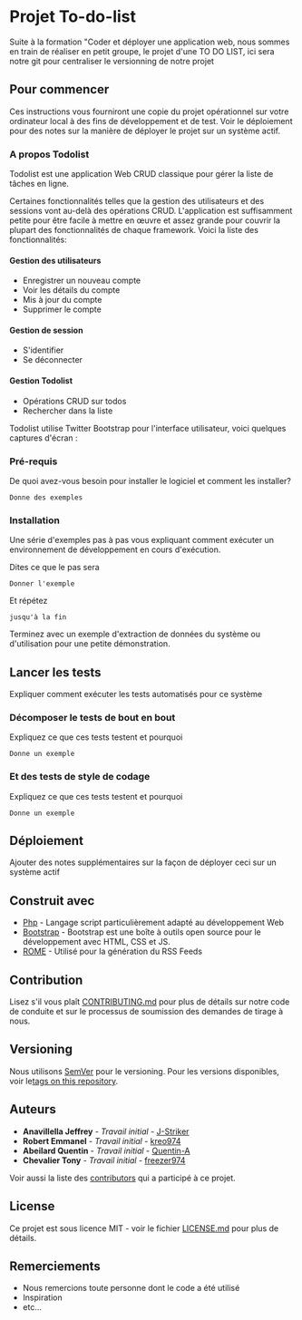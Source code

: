 # Projet To-do-list

Suite à la formation "Coder et déployer une application web, nous sommes en train de réaliser en petit groupe, le projet d'une TO DO LIST, ici sera notre git pour centraliser le versionning de notre projet

## Pour commencer

Ces instructions vous fourniront une copie du projet opérationnel sur votre ordinateur local à des fins de développement et de test. Voir le déploiement pour des notes sur la manière de déployer le projet sur un système actif.


### A propos Todolist

Todolist est une application Web CRUD classique pour gérer la liste de tâches en ligne.

Certaines fonctionnalités telles que la gestion des utilisateurs et des sessions vont au-delà des opérations CRUD. L'application est suffisamment petite pour être facile à mettre en œuvre et assez grande pour couvrir la plupart des fonctionnalités de chaque framework. Voici la liste des fonctionnalités:

#### Gestion des utilisateurs
* Enregistrer un nouveau compte
* Voir les détails du compte
* Mis à jour du compte
* Supprimer le compte

#### Gestion de session
* S'identifier
* Se déconnecter

#### Gestion Todolist
* Opérations CRUD sur todos
* Rechercher dans la liste

Todolist utilise Twitter Bootstrap pour l'interface utilisateur, voici quelques captures d'écran :

### Pré-requis

De quoi avez-vous besoin pour installer le logiciel et comment les installer?

```
Donne des exemples
```

### Installation

Une série d'exemples pas à pas vous expliquant comment exécuter un environnement de développement en cours d'exécution.

Dites ce que le pas sera

```
Donner l'exemple
```

Et répétez

```
jusqu'à la fin
```

Terminez avec un exemple d'extraction de données du système ou d'utilisation pour une petite démonstration.

## Lancer les tests

Expliquer comment exécuter les tests automatisés pour ce système

### Décomposer le tests de bout en bout

Expliquez ce que ces tests testent et pourquoi

```
Donne un exemple
```

### Et des tests de style de codage

Expliquez ce que ces tests testent et pourquoi

```
Donne un exemple
```

## Déploiement

Ajouter des notes supplémentaires sur la façon de déployer ceci sur un système actif

## Construit avec

* [Php](https://secure.php.net/) - Langage script particulièrement adapté au développement Web
* [Bootstrap](https://getbootstrap.com/) - Bootstrap est une boîte à outils open source pour le développement avec HTML, CSS et JS.
* [ROME](https://rometools.github.io/rome/) - Utilisé pour la génération du RSS Feeds

## Contribution


Lisez s'il vous plaît [CONTRIBUTING.md](https://gist.github.com/PurpleBooth/b24679402957c63ec426) pour plus de détails sur notre code de conduite et sur le processus de soumission des demandes de tirage à nous.

## Versioning

Nous utilisons [SemVer](http://semver.org/) pour le versioning. Pour les versions disponibles, voir le[tags on this repository](https://github.com/freezer974/todolist/tags). 

## Auteurs

* **Anavillella Jeffrey** - *Travail initial* - [J-Striker](https://github.com/J-Striker)
* **Robert Emmanel** - *Travail initial* - [kreo974](https://github.com/kreo974)
* **Abeilard Quentin** - *Travail initial* - [Quentin-A](https://github.com/Quentin-A)
* **Chevalier Tony** - *Travail initial* - [freezer974](https://github.com/freezer974)

Voir aussi la liste des [contributors](https://github.com/freezer974/todolist/graphs/contributors) qui a participé à ce projet.

## License

Ce projet est sous licence MIT - voir le fichier [LICENSE.md](LICENSE.md) pour plus de détails.

## Remerciements

* Nous remercions toute personne dont le code a été utilisé
* Inspiration
* etc…
